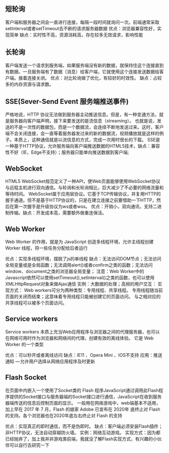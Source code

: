 <!--
 * @Author: yuzihan yuzihanyuzihan@163.com
 * @Date: 2022-06-03 09:37:20
 * @LastEditors: yuzihan yuzihanyuzihan@163.com
 * @LastEditTime: 2022-06-03 09:45:25
 * @FilePath: /fe_interview/js/前端实时通信方案.md
 * @Description: 这是默认设置,请设置`customMade`, 打开koroFileHeader查看配置 进行设置: https://github.com/OBKoro1/koro1FileHeader/wiki/%E9%85%8D%E7%BD%AE
-->
## 短轮询
客户端和服务器之间会一直进行连接，每隔一段时间就询问一次。前端通常采取setInterval或者setTimeout去不断的请求服务器数据
优点：浏览器兼容性好，实现简单 缺点：实时性不高，资源消耗高，存在较多无效请求，影响性能

## 长轮询
客户端发送一个请求到服务端，如果服务端没有新的数据，就保持住这个连接直到有数据。一旦服务端有了数据（消息）给客户端，它就使用这个连接发送数据给客户端。接着连接关闭。
优点：对比轮询做了优化，有较好的时效性。 缺点：占较多的内存资源与请求数。

## SSE(Sever-Send Event 服务端推送事件)
严格地说，HTTP 协议无法做到服务器主动推送信息。但是，有一种变通方法，就是服务器向客户端声明，接下来要发送的是流信息（streaming）。
也就是说，发送的不是一次性的数据包，而是一个数据流，会连续不断地发送过来。这时，客户端不会关闭连接，会一直等着服务器发过来的新的数据流，视频播放就是这样的例子。本质上，这种通信就是以流信息的方式，完成一次用时很长的下载。
SSE是一种基于HTTP协议，允许服务端向客户端推送数据的HTML5技术，缺点：兼容性不好（IE，Edge不支持）；服务器只能单向推送数据到客户端;

## WebSocket

HTML5 WebSocket规范定义了一种API，使Web页面能够使用WebSocket协议与远程主机进行双向通信。与轮询和长轮询相比，巨大减少了不必要的网络流量和等待时间。
WebSocket属于应用层协议。它基于TCP传输协议，并复用HTTP的握手通道。但不是基于HTTP协议的，只是在建立连接之前要借助一下HTTP，然后在第一次握手是升级协议为ws或者wss。
优点：开销小，双向通讯，支持二进制传输。缺点：开发成本高，需要额外做重连保活。

## Web Worker
Web Worker 的作用，就是为 JavaScript 创造多线程环境，允许主线程创建 Worker 线程，将一些任务分配给后者运行

优点：实现多线程环境，摆脱了js的单线程
缺点：无法访问DOM节点；无法访问全局变量或是全局函数；无法调用alert()或者confirm之类的函数；无法访问window、document之类的浏览器全局变量；
注意：Web Worker中的Javascript依然可以使用setTimeout(),setInterval()之类的函数，也可以使用XMLHttpRequest对象来做Ajax通信
实例：大数据的处理；高频的用户交互：
实现方式：
Web workers可分为两种类型：专用线程、共享线程。
专用线程随当前页面的关闭而结束；这意味着专用线程只能被创建它的页面访问。
与之相对应的共享线程可以被多个页面访问。

## Service workers
Service workers 本质上充当Web应用程序与浏览器之间的代理服务器，也可以在网络可用时作为浏览器和网络间的代理，创建有效的离线体验。 它是 Web Worker 的一个类型

优点：可以秒开或者离线访问
缺点：IE11 、Opera Mini 、IOS不支持
应用：推送通知 — 允许用户选择从网络应用程序及时更新

## Flash Socket
在页面中内嵌入一个使用了Socket类的 Flash 程序JavaScript通过调用此Flash程序提供的Socket接口与服务器端的Socket接口进行通信，JavaScript在收到服务器端传送的信息后控制页面的显示。 一般用在网络游戏中，web端基本不适用，加上早在 2017 年 7 月，Flash 的娘家 Adobe 已宣布在 2020年 底终止对 Flash 的支持。各个浏览器也在2020年底左右终止对 Flash 的支持

优点：实现真正的即时通信，而不是伪即时。
缺点：客户端必须安装Flash插件；非HTTP协议，无法自动穿越防火墙。
实例：网络互动游戏。
实现方式：因为都已经抛弃了，加上我并非游戏类前端，我就没了解Flash实现方式，有兴趣的小伙伴可以自行去研究一下
